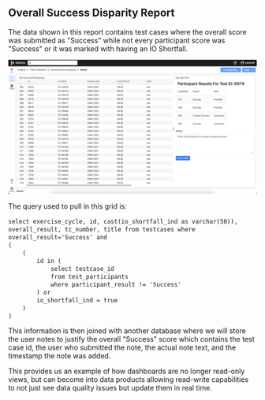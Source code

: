 ## Overall Success Disparity Report

The data shown in this report contains test cases where the overall score was submitted as "Success" while not every participant score was "Success" or it was marked with having an IO Shortfall.

![Alt text](dashboard.png?raw=true)

The query used to pull in this grid is:

```
select exercise_cycle, id, cast(io_shortfall_ind as varchar(50)), overall_result, tc_number, title from testcases where overall_result='Success' and 
(
	(
		id in (
			select testcase_id 
			from test_participants 
			where participant_result != 'Success' 
		) or 
		io_shortfall_ind = true
	)
)
```

This information is then joined with another database where we will store the user notes to justify the overall "Success" score which contains the test case id, the user who submitted the note, the actual note text, and the timestamp the note was added.

This provides us an example of how dashboards are no longer read-only views, but can become into data products allowing read-write capabilities to not just see data quality issues but update them in real time.


